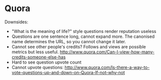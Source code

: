 # Quora

Downsides:

- "What is the meaning of life?" style questions render reputation useless
- Questions are one sentence long, cannot expand more. The canonised name determines the URL, so you cannot change it later.
- Cannot see other people's credits? Follows and views are possible metrics but less useful. http://www.quora.com/Can-I-view-how-many-credits-someone-else-has
- Hard to see question upvote count
- Cannot upvote questions: http://www.quora.com/Is-there-a-way-to-vote-questions-up-and-down-on-Quora-If-not-why-not
